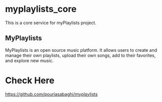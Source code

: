 # myplaylists_core

This is a core service for myPlaylists project.

## MyPlaylists
MyPlaylists is an open source music platform. It allows users to create and manage their own playlists, upload their own songs, add to their favorites, and explore new music.

# Check Here
https://github.com/pouriasabaghi/myplaylists